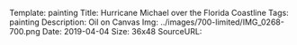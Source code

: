 Template: painting
Title:  Hurricane Michael over the Florida Coastline
Tags: painting
Description: Oil on Canvas
Img: ../images/700-limited/IMG_0268-700.png
Date: 2019-04-04
Size: 36x48
SourceURL: 
    